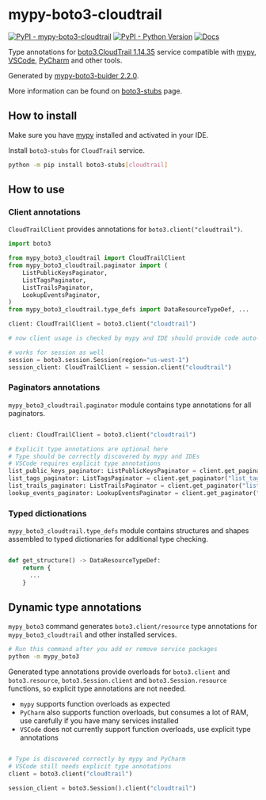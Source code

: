# mypy-boto3-cloudtrail

[![PyPI - mypy-boto3-cloudtrail](https://img.shields.io/pypi/v/mypy-boto3-cloudtrail.svg?color=blue)](https://pypi.org/project/mypy-boto3-cloudtrail)
[![PyPI - Python Version](https://img.shields.io/pypi/pyversions/mypy-boto3-cloudtrail.svg?color=blue)](https://pypi.org/project/mypy-boto3-cloudtrail)
[![Docs](https://img.shields.io/readthedocs/mypy-boto3-builder.svg?color=blue)](https://mypy-boto3-builder.readthedocs.io/)

Type annotations for
[boto3.CloudTrail 1.14.35](https://boto3.amazonaws.com/v1/documentation/api/1.14.35/reference/services/cloudtrail.html#CloudTrail) service
compatible with [mypy](https://github.com/python/mypy), [VSCode](https://code.visualstudio.com/),
[PyCharm](https://www.jetbrains.com/pycharm/) and other tools.

Generated by [mypy-boto3-buider 2.2.0](https://github.com/vemel/mypy_boto3_builder).

More information can be found on [boto3-stubs](https://pypi.org/project/boto3-stubs/) page.

## How to install

Make sure you have [mypy](https://github.com/python/mypy) installed and activated in your IDE.

Install `boto3-stubs` for `CloudTrail` service.

```bash
python -m pip install boto3-stubs[cloudtrail]
```

## How to use

### Client annotations

`CloudTrailClient` provides annotations for `boto3.client("cloudtrail")`.

```python
import boto3

from mypy_boto3_cloudtrail import CloudTrailClient
from mypy_boto3_cloudtrail.paginator import (
    ListPublicKeysPaginator,
    ListTagsPaginator,
    ListTrailsPaginator,
    LookupEventsPaginator,
)
from mypy_boto3_cloudtrail.type_defs import DataResourceTypeDef, ...

client: CloudTrailClient = boto3.client("cloudtrail")

# now client usage is checked by mypy and IDE should provide code auto-complete

# works for session as well
session = boto3.session.Session(region="us-west-1")
session_client: CloudTrailClient = session.client("cloudtrail")
```

### Paginators annotations

`mypy_boto3_cloudtrail.paginator` module contains type annotations for all paginators.

```python

client: CloudTrailClient = boto3.client("cloudtrail")

# Explicit type annotations are optional here
# Type should be correctly discovered by mypy and IDEs
# VSCode requires explicit type annotations
list_public_keys_paginator: ListPublicKeysPaginator = client.get_paginator("list_public_keys")
list_tags_paginator: ListTagsPaginator = client.get_paginator("list_tags")
list_trails_paginator: ListTrailsPaginator = client.get_paginator("list_trails")
lookup_events_paginator: LookupEventsPaginator = client.get_paginator("lookup_events")
```







### Typed dictionations

`mypy_boto3_cloudtrail.type_defs` module contains structures and shapes assembled
to typed dictionaries for additional type checking.

```python

def get_structure() -> DataResourceTypeDef:
    return {
      ...
    }
```


## Dynamic type annotations

`mypy_boto3` command generates `boto3.client/resource` type annotations for
`mypy_boto3_cloudtrail` and other installed services.

```bash
# Run this command after you add or remove service packages
python -m mypy_boto3
```

Generated type annotations provide overloads for `boto3.client` and `boto3.resource`,
`boto3.Session.client` and `boto3.Session.resource` functions,
so explicit type annotations are not needed.

- `mypy` supports function overloads as expected
- `PyCharm` also supports function overloads, but consumes a lot of RAM, use carefully if you have many services installed
- `VSCode` does not currently support function overloads, use explicit type annotations

```python

# Type is discovered correctly by mypy and PyCharm
# VSCode still needs explicit type annotations
client = boto3.client("cloudtrail")

session_client = boto3.Session().client("cloudtrail")
```
